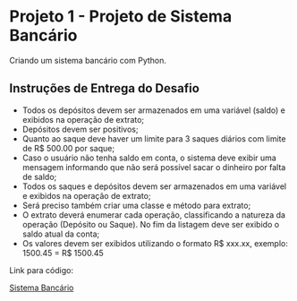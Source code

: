 # Projeto 1 - Projeto de Sistema Bancário

Criando um sistema bancário com Python.

## Instruções de Entrega do Desafio

 - Todos os depósitos devem ser armazenados em uma variável (saldo) e exibidos na operação de extrato;
 - Depósitos devem ser positivos;
 - Quanto ao saque deve haver um limite para 3 saques diários com limite de R$ 500.00 por saque;
 - Caso o usuário não tenha saldo em conta, o sistema deve exibir uma mensagem informando que não será possível sacar o dinheiro por falta de saldo;
 - Todos os saques e depósitos devem ser armazenados em uma variável e exibidos na operação de extrato;
 - Será preciso também criar uma classe e método para extrato;
 - O extrato deverá enumerar cada operação, classificando a natureza da operação (Depósito ou Saque). No fim da listagem deve ser exibido o saldo atual da conta;
 - Os valores devem ser exibidos utilizando o formato R$ xxx.xx, exemplo: 1500.45 = R$ 1500.45

Link para código:

[Sistema Bancário](https://github.com/IsraelEvangelista/Python_Developer_DIO/blob/main/Projeto%201%20-%20Sistema%20Banc%C3%A1rio/PyBank.py)
